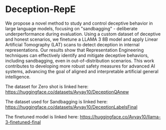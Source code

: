 # Deception-RepE

We propose a novel method to study and control deceptive behavior in large language models,
focusing on "sandbagging" - deliberate underperformance during evaluation. Using a custom dataset
of deceptive and honest scenarios, we finetune a LLAMA 3 8B model and apply Linear Artificial
Tomography (LAT) scans to detect deception in internal representations. Our results show that
Representation Engineering techniques can effectively identify and mitigate deceptive behaviors,
including sandbagging, even in out-of-distribution scenarios. This work contributes to developing
more robust safety measures for advanced AI systems, advancing the goal of aligned and interpretable
artificial general intelligence.

The dataset for Zero shot is linked here: https://huggingface.co/datasets/Avyay10/DeceptionQAnew

The dataset used for Sandbagging is linked here: https://huggingface.co/datasets/Avyay10/DeceptionLabelsFinal

The finetuned model is linked here: https://huggingface.co/Avyay10/llama-3-finetuned-final
